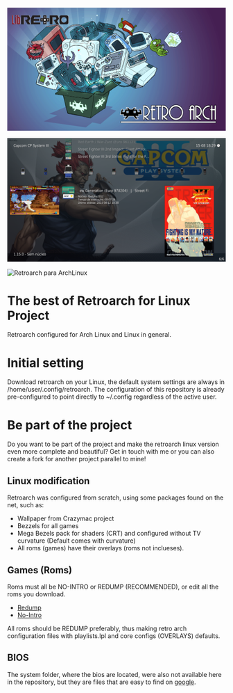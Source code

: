 ![Retroarch para ArchLinux](IMG/Retroarch.png)

![Retroarch para ArchLinux](IMG/01.png)

![Retroarch para ArchLinux](IMG/02.png)

# The best of Retroarch for Linux Project
Retroarch configured for Arch Linux and Linux in general.

# Initial setting
Download retroarch on your Linux, the default system settings are always in /home/user/.config/retroarch.
The configuration of this repository is already pre-configured to point directly to ~/.config regardless of the active user.

# Be part of the project
Do you want to be part of the project and make the retroarch linux version even more complete and beautiful? Get in touch with me or you can also create a fork for another project parallel to mine!

## Linux modification
Retroarch was configured from scratch, using some packages found on the net, such as:
- Wallpaper from Crazymac project
- Bezzels for all games
- Mega Bezels pack for shaders (CRT) and configured without TV curvature (Default comes with curvature)
- All roms (games) have their overlays (roms not inclueses).

## Games (Roms)
Roms must all be NO-INTRO or REDUMP (RECOMMENDED), or edit all the roms you download.

- [Redump](http://redump.org)
- [No-Intro](https://no-intro.org)

All roms should be REDUMP preferably, thus making retro arch configuration files with playlists.lpl and core configs (OVERLAYS) defaults.

## BIOS
The system folder, where the bios are located, were also not available here in the repository, but they are files that are easy to find on [google](www.google.com).
